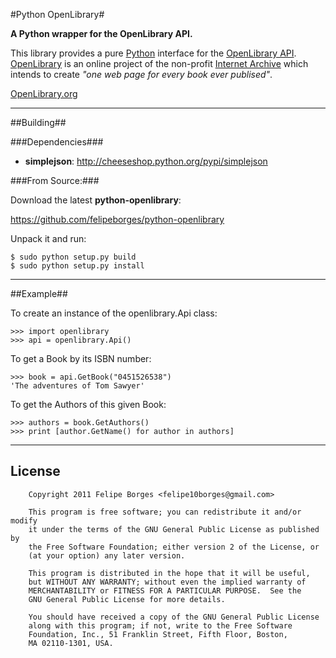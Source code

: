 #Python OpenLibrary#

__A Python wrapper for the OpenLibrary API.__

This library provides a pure [Python](http://python.org) interface for the [OpenLibrary API](http://openlibrary.org/developers/api).
[OpenLibrary](http://openlibrary.org) is an online project of the non-profit [Internet Archive](http://www.archive.org)
which intends to create _"one web page for every book ever publised"_.

[OpenLibrary.org](http://openlibrary.org)

***

##Building##

###Dependencies###

* **simplejson**: http://cheeseshop.python.org/pypi/simplejson

###From Source:###

Download the latest **python-openlibrary**:

https://github.com/felipeborges/python-openlibrary

Unpack it and run:

    $ sudo python setup.py build
    $ sudo python setup.py install
    

***

##Example##

To create an instance of the openlibrary.Api class:

    >>> import openlibrary
    >>> api = openlibrary.Api()

To get a Book by its ISBN number:

    >>> book = api.GetBook("0451526538")
    'The adventures of Tom Sawyer'

To get the Authors of this given Book:

    >>> authors = book.GetAuthors()
    >>> print [author.GetName() for author in authors]
	
* * *

## License ##

        Copyright 2011 Felipe Borges <felipe10borges@gmail.com>
  
        This program is free software; you can redistribute it and/or modify
        it under the terms of the GNU General Public License as published by
        the Free Software Foundation; either version 2 of the License, or
        (at your option) any later version.
  
        This program is distributed in the hope that it will be useful,
        but WITHOUT ANY WARRANTY; without even the implied warranty of
        MERCHANTABILITY or FITNESS FOR A PARTICULAR PURPOSE.  See the
        GNU General Public License for more details.

        You should have received a copy of the GNU General Public License
        along with this program; if not, write to the Free Software
        Foundation, Inc., 51 Franklin Street, Fifth Floor, Boston,
        MA 02110-1301, USA.


